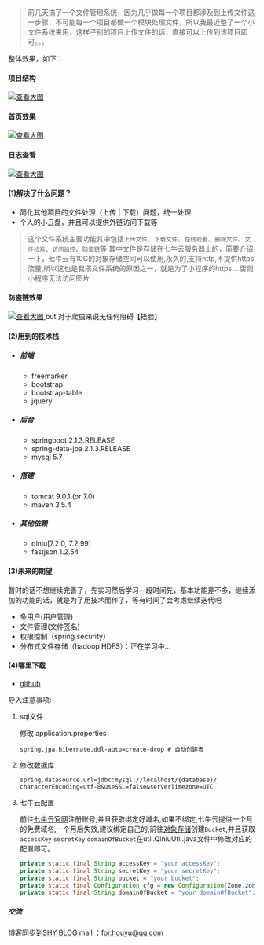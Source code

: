 > 前几天搞了一个文件管理系统，因为几乎做每一个项目都涉及到上传文件这一步骤，不可能每一个项目都做一个模块处理文件，所以我最近整了一个小文件系统来用，这样子别的项目上传文件的话，直接可以上传到该项目即可。。。

整体效果，如下：
#### 项目结构
<a href="https://shaines.cn/comments/view?filename=https://img-blog.csdnimg.cn/20190313233907508.jpg" target="_blank">
<img src="https://shaines.cn/comments/view?filename=https://img-blog.csdnimg.cn/20190313233907508.jpg" alt="查看大图" />
</a>

#### 首页效果

<a href="https://shaines.cn/comments/view?filename=https://img-blog.csdnimg.cn/20190313222119329.png" target="_blank">
<img src="https://shaines.cn/comments/view?filename=https://img-blog.csdnimg.cn/20190313222119329.png" alt="查看大图" />
</a>

#### 日志查看

<a href="https://shaines.cn/comments/view?filename=https://img-blog.csdnimg.cn/20190313222544156.jpg" target="_blank">
<img src="https://shaines.cn/comments/view?filename=https://img-blog.csdnimg.cn/20190313222544156.jpg" alt="查看大图" />
</a>

#### (1)解决了什么问题？

 - 简化其他项目的文件处理（上传 | 下载）问题，统一处理
 - 个人的小云盘，并且可以提供外链访问下载等

> 这个文件系统主要功能其中包括`上传文件`、`下载文件`、`在线观看`、`删除文件`、`文件检索`、`访问监控`、`防盗链`等
> 其中文件是存储在七牛云服务器上的，简要介绍一下，七牛云有10G的对象存储空间可以使用,永久的,支持http,不提供https流量,所以这也是我撘文件系统的原因之一，就是为了小程序的https....否则小程序无法访问图片

#### 防盗链效果

<a href="https://shaines.cn/comments/view?filename=https://img-blog.csdnimg.cn/20190313225348446.png" target="_blank">
<img src="https://shaines.cn/comments/view?filename=https://img-blog.csdnimg.cn/20190313225348446.png" alt="查看大图" />
</a>
but 对于爬虫来说无任何阻碍【捂脸】

#### (2)用到的技术栈
 - ##### 前端
   - freemarker
   - bootstrap
   - bootstrap-table
   - jquery
 - ##### 后台
   - springboot 2.1.3.RELEASE
   - spring-data-jpa 2.1.3.RELEASE
   - mysql 5.7

 - ##### 搭建
    - tomcat 9.0.1 (or 7.0)
    - maven 3.5.4

 - ##### 其他依赖
    - qiniu[7.2.0, 7.2.99]
    - fastjson 1.2.54


#### (3)未来的期望
暂时的话不想继续完善了，先实习然后学习一段时间先，基本功能差不多，继续添加的功能的话，就是为了用技术而作了，等有时间了会考虑继续迭代吧

- 多用户(用户管理)
- 文件管理(文件签名)
- 权限控制（spring security）
- 分布式文件存储（hadoop HDFS）：正在学习中...

#### (4)哪里下载

* [github](https://github.com/HouYuSource/filesystem.git)

导入注意事项:

 1. sql文件

    修改 application.properties
    ```properties
    spring.jpa.hibernate.ddl-auto=create-drop # 自动创建表
    ```
	
 2. 修改数据库
	```properties
    spring.datasource.url=jdbc:mysql://localhost/{database}?characterEncoding=utf-8&useSSL=false&serverTimezone=UTC
    ```
 3. 七牛云配置

    前往[七牛云官网](https://portal.qiniu.com)注册账号,并且获取绑定好域名,如果不绑定,七牛云提供一个月的免费域名,一个月后失效,建议绑定自己的,前往[对象存储](https://portal.qiniu.com/bucket)创建`Bucket`,并且获取`accessKey` `secretKey` `domainOfBucket`在util.QiniuUtil.java文件中修改对应的配置即可。
    ```java
	private static final String accessKey = "your accessKey";
    private static final String secretKey = "your secretKey";
    private static final String bucket = "your bucket";
    private static final Configuration cfg = new Configuration(Zone.zone0());
    private static final String domainOfBucket = "your domainOfBucket";
    ```

##### 交流
博客同步到[SHY BLOG](https://www.shaines.cn)
mail ：for.houyu@qq.com

